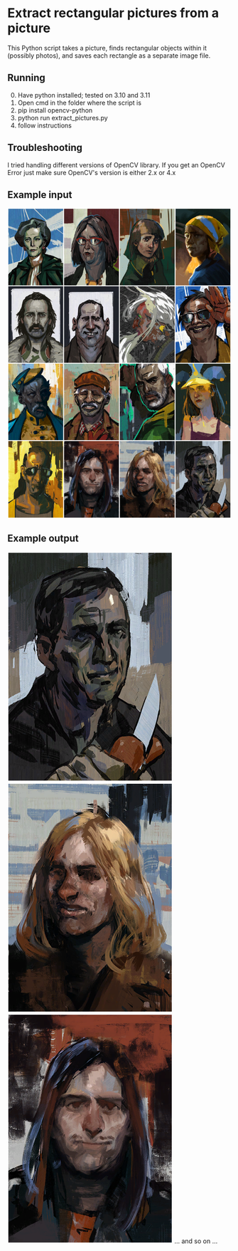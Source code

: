 # Extract rectangular pictures from a picture

This Python script takes a picture, finds rectangular objects within it (possibly photos), and saves each rectangle as a separate image file.

## Running
0. Have python installed; tested on 3.10 and 3.11
1. Open cmd in the folder where the script is
2. pip install opencv-python
3. python run extract_pictures.py
4. follow instructions

## Troubleshooting

I tried handling different versions of OpenCV library. If you get an OpenCV Error just make sure OpenCV's version is either 2.x or 4.x

## Example input
![example intput](example_input.png)

## Example output
![example output 1](example_output/example_output_1.png)
![example output 2](example_output/example_output_2.png)
![example output 3](example_output/example_output_3.png)
... and so on ...

